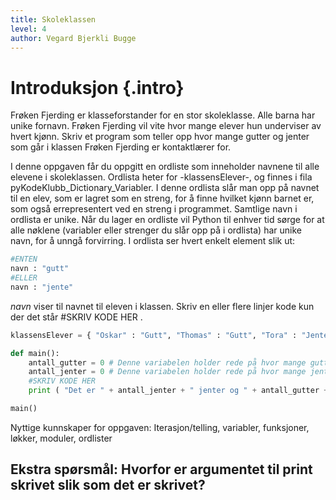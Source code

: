 ```yaml
---
title: Skoleklassen
level: 4
author: Vegard Bjerkli Bugge
---
```


# Introduksjon {.intro}

Frøken Fjerding er klasseforstander for en stor skoleklasse. Alle barna har unike fornavn. Frøken Fjerding vil vite hvor mange elever hun underviser av hvert kjønn. Skriv et program som teller opp hvor mange gutter og jenter som går i klassen Frøken Fjerding er kontaktlærer for.

I denne oppgaven får du oppgitt en ordliste som inneholder navnene til alle elevene i skoleklassen. Ordlista heter for -klassensElever-, og finnes i fila pyKodeKlubb_Dictionary_Variabler.  I denne ordlista slår man opp på navnet til en elev, som er lagret som en streng, for å finne hvilket kjønn barnet er, som også errepresentert ved en streng i programmet. Samtlige navn i ordlista er unike. Når du lager en ordliste vil Python til enhver tid sørge for at alle nøklene (variabler eller strenger du slår opp på i ordlista) har unike navn, for å unngå forvirring. I ordlista ser hvert enkelt element slik ut:

```python
#ENTEN
navn : "gutt"
#ELLER
navn : "jente"
```

*navn* viser til navnet til eleven i klassen. Skriv en eller flere linjer kode kun der det står #SKRIV KODE HER .

```python
klassensElever = { "Oskar" : "Gutt", "Thomas" : "Gutt", "Tora" : "Jente", "Eigil" : "Gutt", "Torild" : "Jente", "Isak" : "Gutt", "Erika" : "Jente", "Mari" : "Jente", "Bente" : "Jente", "Werner" : "Gutt", "Nils" : "Gutt", "Ada" : "Jente", "Igor" : "Gutt", "Pelle" : "Gutt", "Kaja" : "Jente", "Ella" : "Jente", "Petra" : "Jente", "Lina" : "Jente", "Silje" : "Jente", "Cecilie" : "Jente", "Kai" : "Gutt", "Trond" : "Gutt", "Anne" : "Jente", "Berit" : "Jente" }

def main():
    antall_gutter = 0 # Denne variabelen holder rede på hvor mange gutter i skoleklassen vi har telt opp
    antall_jenter = 0 # Denne variabelen holder rede på hvor mange jenter i skoleklassen vi har telt opp
    #SKRIV KODE HER
    print ( "Det er " + antall_jenter + " jenter og " + antall_gutter + " gutter i skoleklassen." )

main()
```

Nyttige kunnskaper for oppgaven: Iterasjon/telling, variabler, funksjoner, løkker, moduler, ordlister

## Ekstra spørsmål: Hvorfor er argumentet til print skrivet slik som det er skrivet?
